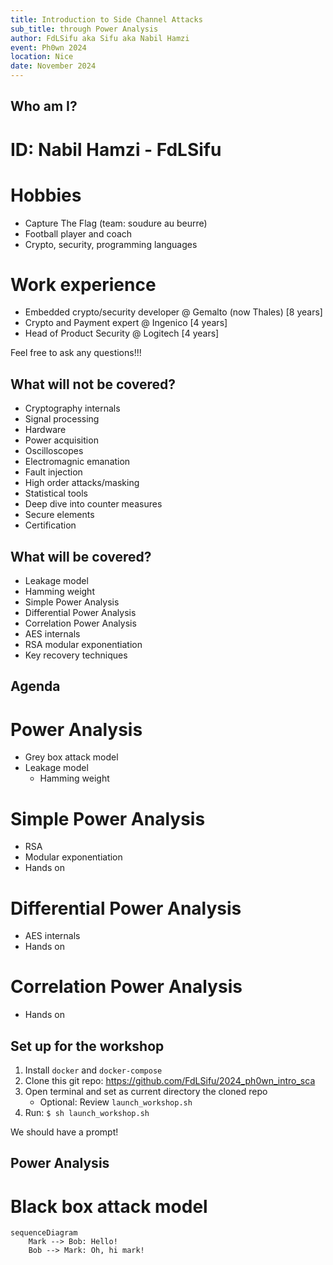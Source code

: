 ```yaml
---
title: Introduction to Side Channel Attacks
sub_title: through Power Analysis
author: FdLSifu aka Sifu aka Nabil Hamzi
event: Ph0wn 2024
location: Nice
date: November 2024
---
```


Who am I?
---

# ID: Nabil Hamzi - FdLSifu

<!-- column_layout: [1,1] -->

<!-- column: 0 -->

# Hobbies
* Capture The Flag (team: soudure au beurre)
* Football player and coach
* Crypto, security, programming languages

<!-- column: 1 -->

# Work experience
* Embedded crypto/security developer @ Gemalto (now Thales) [8 years]
* Crypto and Payment expert @ Ingenico [4 years]
* Head of Product Security @ Logitech [4 years]

<!-- reset_layout -->
<!--pause-->
Feel free to ask any questions!!!

<!-- end_slide -->

What will not be covered?
---

* Cryptography internals
* Signal processing
* Hardware
* Power acquisition
* Oscilloscopes
* Electromagnic emanation
* Fault injection
* High order attacks/masking
* Statistical tools
* Deep dive into counter measures
* Secure elements
* Certification

<!-- end_slide -->

What will be covered?
---

* Leakage model
* Hamming weight
* Simple Power Analysis
* Differential Power Analysis
* Correlation Power Analysis
* AES internals
* RSA modular exponentiation
* Key recovery techniques

<!-- end_slide -->
Agenda
---

# Power Analysis
* Grey box attack model
* Leakage model
  * Hamming weight
# Simple Power Analysis
  * RSA
  * Modular exponentiation
  * Hands on
# Differential Power Analysis
  * AES internals
  * Hands on
# Correlation Power Analysis
  * Hands on

<!-- end_slide -->
Set up for the workshop
---
1. Install `docker` and `docker-compose`
1. Clone this git repo: https://github.com/FdLSifu/2024_ph0wn_intro_sca
1. Open terminal and set as current directory the cloned repo
   * Optional: Review `launch_workshop.sh`
1. Run: `$ sh launch_workshop.sh`


We should have a prompt!
<!-- end_slide -->

Power Analysis
---

# Black box attack model
```mermaid +render
sequenceDiagram
    Mark --> Bob: Hello!
    Bob --> Mark: Oh, hi mark!
```

